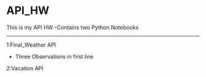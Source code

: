 # API_HW
This is my API HW
-Contains two Python Notebooks
_________________
1:Final_Weather API
- Three Observations in first line

2:Vacation API
